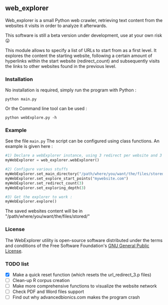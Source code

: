 ## web_explorer

Web_explorer is a small Python web crawler, retrieving text content from the
websites it visits in order to analyze it afterwards.

This software is still a beta version under development, use at your own risk :stuck_out_tongue:

This module allows to specify a list of URLs to start from as a first level. It explores the content the starting website, following a certain amount of hyperlinks within the start website (redirect_count) and subsequently visits the links to other websites found in the previous level.

### Installation
No installation is required, simply run the program with Python :
```
python main.py
```
Or the Command line tool can be used  :
```
python webExplore.py -h
```

### Example
See the file `main.py`
The script can be configured using class functions. An example is given here :
```python
#1) Declare a webExplorer instance, using 3 redirect per website and 3 depths levels
myWebExplorer = web_explorer.webExplorer()

#2) Configure various stuffs
myWebExplorer.set_main_directory("/path/where/you/want/the/files/stored/")
myWebExplorer.set_explore_start_points("mywebsite.com")
myWebExplorer.set_redirect_count(3)
myWebExplorer.set_exploring_depth(3)

#3) Get the explorer to work :
myWebExplorer.explore()
```

The saved websites content will be in "/path/where/you/want/the/files/stored/"

### License
The WebExplorer utility is open-source software distributed under the terms and conditions of the Free Software Foundation's [GNU General Public License](http://www.gnu.org/licenses/gpl.html). 

### TODO list
- [x] Make a quick reset function (which resets the url_redirect_3.p files)
- [ ] Clean-up R corpus creation
- [ ] Make more comprehensive functions to visualize the website network
- [ ] Check PDF and Word files support
- [ ] Find out why advancedbionics.com makes the program crash
